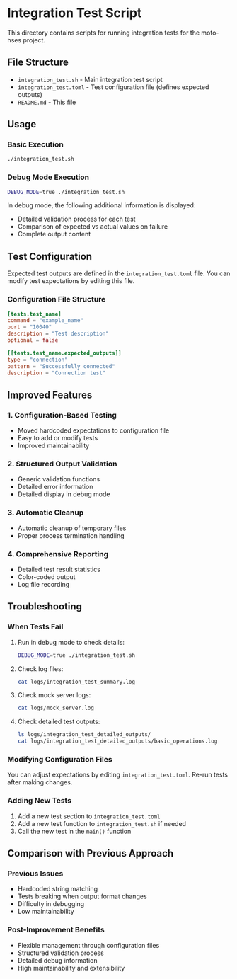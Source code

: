 # Integration Test Script

This directory contains scripts for running integration tests for the moto-hses project.

## File Structure

- `integration_test.sh` - Main integration test script
- `integration_test.toml` - Test configuration file (defines expected outputs)
- `README.md` - This file

## Usage

### Basic Execution

```bash
./integration_test.sh
```

### Debug Mode Execution

```bash
DEBUG_MODE=true ./integration_test.sh
```

In debug mode, the following additional information is displayed:

- Detailed validation process for each test
- Comparison of expected vs actual values on failure
- Complete output content

## Test Configuration

Expected test outputs are defined in the `integration_test.toml` file. You can modify test expectations by editing this file.

### Configuration File Structure

```toml
[tests.test_name]
command = "example_name"
port = "10040"
description = "Test description"
optional = false

[[tests.test_name.expected_outputs]]
type = "connection"
pattern = "Successfully connected"
description = "Connection test"
```

## Improved Features

### 1. Configuration-Based Testing

- Moved hardcoded expectations to configuration file
- Easy to add or modify tests
- Improved maintainability

### 2. Structured Output Validation

- Generic validation functions
- Detailed error information
- Detailed display in debug mode

### 3. Automatic Cleanup

- Automatic cleanup of temporary files
- Proper process termination handling

### 4. Comprehensive Reporting

- Detailed test result statistics
- Color-coded output
- Log file recording

## Troubleshooting

### When Tests Fail

1. Run in debug mode to check details:

   ```bash
   DEBUG_MODE=true ./integration_test.sh
   ```

2. Check log files:

   ```bash
   cat logs/integration_test_summary.log
   ```

3. Check mock server logs:

   ```bash
   cat logs/mock_server.log
   ```

4. Check detailed test outputs:
   ```bash
   ls logs/integration_test_detailed_outputs/
   cat logs/integration_test_detailed_outputs/basic_operations.log
   ```

### Modifying Configuration Files

You can adjust expectations by editing `integration_test.toml`. Re-run tests after making changes.

### Adding New Tests

1. Add a new test section to `integration_test.toml`
2. Add a new test function to `integration_test.sh` if needed
3. Call the new test in the `main()` function

## Comparison with Previous Approach

### Previous Issues

- Hardcoded string matching
- Tests breaking when output format changes
- Difficulty in debugging
- Low maintainability

### Post-Improvement Benefits

- Flexible management through configuration files
- Structured validation process
- Detailed debug information
- High maintainability and extensibility
